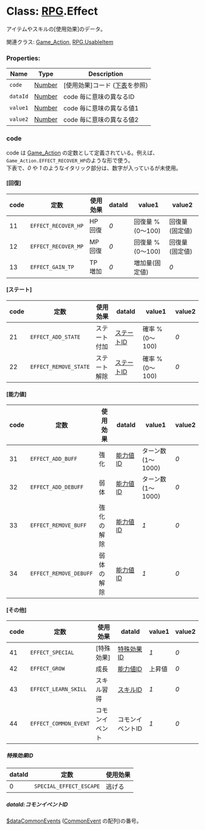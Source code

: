 # Class: [RPG](RPG.md).Effect
アイテムやスキルの[使用効果]のデータ。

関連クラス: [Game_Action](Game_Action.md), [RPG.UsableItem](RPG.UsableItem.md)

### Properties:

| Name | Type | Description |
| --- | --- | --- |
| `code` | [Number](Number.md) | [使用効果]コード \([下表](RPG.Effect.md#code)を参照) |
| `dataId` | [Number](Number.md) | code 毎に意味の異なるID |
| `value1` | [Number](Number.md) | code 毎に意味の異なる値1 |
| `value2` | [Number](Number.md) | code 毎に意味の異なる値2 |

### code
code は [Game\_Action](Game_Action.md) の定数として定義されている。例えば、<code>Game\_Action.EFFECT\_RECOVER\_HP</code>のような形で使う。<br />
下表で、*0* や *1* のようなイタリック部分は、数字が入っているが未使用。

#### [回復]

| code | 定数 | 使用効果 | dataId | value1 | value2 |
| --- | --- | --- | --- | --- | --- |
| 11 | `EFFECT_RECOVER_HP` | HP回復 | *0* | 回復量 % (0〜100) | 回復量 (固定値) |
| 12 | `EFFECT_RECOVER_MP` | MP回復 | *0* | 回復量 % (0〜100) | 回復量 (固定値) |
| 13 | `EFFECT_GAIN_TP` | TP増加 | *0* | 増加量(固定値)| *0* |

#### [ステート]

| code | 定数 | 使用効果 | dataId | value1 | value2 |
| --- | --- | --- | --- | --- | --- |
| 21 | `EFFECT_ADD_STATE` | ステート付加 | [ステートID](RPG.State.md#ステートID) | 確率 % (0〜100) | *0* |
| 22 | `EFFECT_REMOVE_STATE` | ステート解除 | [ステートID](RPG.State.md#ステートID) | 確率 % (0〜100) | *0* |

#### [能力値]

| code | 定数 | 使用効果 | dataId | value1 | value2 |
| --- | --- | --- | --- | --- | --- |
| 31 | `EFFECT_ADD_BUFF` | 強化 | [能力値ID](RPG.Enemy.md#能力値id) | ターン数(1～1000) | *0* |
| 32  | `EFFECT_ADD_DEBUFF` | 弱体 | [能力値ID](RPG.Enemy.md#能力値id) | ターン数(1～1000) | *0* |
| 33  | `EFFECT_REMOVE_BUFF` | 強化の解除 | [能力値ID](RPG.Enemy.md#能力値id) | *1* | *0* |
| 34  | `EFFECT_REMOVE_DEBUFF` | 弱体の解除 | [能力値ID](RPG.Enemy.md#能力値id) | *1* | *0* |

#### [その他]

| code | 定数 | 使用効果 | dataId | value1 | value2 |
| --- | --- | --- | --- | --- | --- |
| 41 | `EFFECT_SPECIAL` | [特殊効果] | [特殊効果ID](RPG.Effect.md#特殊効果id) | *1* | *0* |
| 42  | `EFFECT_GROW` | 成長 | [能力値ID](RPG.Enemy.md#能力値id) | 上昇値 | *0* |
| 43  | `EFFECT_LEARN_SKILL` | スキル習得 | [スキルID](RPG.Skill.md#スキルid) | *1* | *0* |
| 44  | `EFFECT_COMMON_EVENT` | コモンイベント | コモンイベントID | *1* | *0* |

##### 特殊効果ID

| dataId | 定数 | 使用効果 |
| --- | --- | --- |
| 0 | `SPECIAL_EFFECT_ESCAPE`| 逃げる |

##### dataId:コモンイベントID

 [$dataCommonEvents](global.md#datacommonevents-arrayrpgcommonevent)  ([CommonEvent](RPG.CommonEvent.md) の配列)の番号。
 
